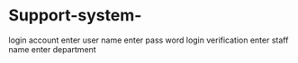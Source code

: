 # Support-system-

login account
enter user name
enter pass word
login verification
enter staff name 
enter department
